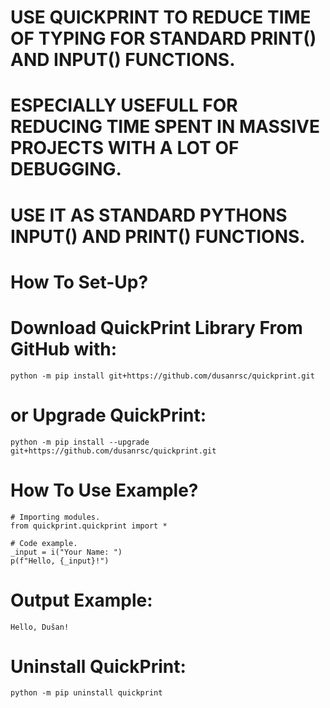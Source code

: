 # USE QUICKPRINT TO REDUCE TIME OF TYPING FOR STANDARD PRINT() AND INPUT() FUNCTIONS.
# ESPECIALLY USEFULL FOR REDUCING TIME SPENT IN MASSIVE PROJECTS WITH A LOT OF DEBUGGING.
# USE IT AS STANDARD PYTHONS INPUT() AND PRINT() FUNCTIONS.

# How To Set-Up?
# Download QuickPrint Library From GitHub with:
    python -m pip install git+https://github.com/dusanrsc/quickprint.git

# or Upgrade QuickPrint:
    python -m pip install --upgrade git+https://github.com/dusanrsc/quickprint.git

# How To Use Example?
    # Importing modules.
    from quickprint.quickprint import *

    # Code example.
    _input = i("Your Name: ")
    p(f"Hello, {_input}!")

# Output Example:
    Hello, Dušan!

# Uninstall QuickPrint:
    python -m pip uninstall quickprint
